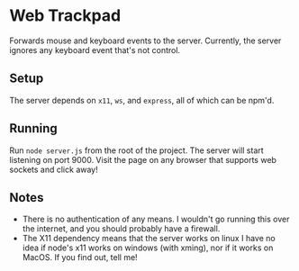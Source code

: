 Web Trackpad
============

Forwards mouse and keyboard events to the server.
Currently, the server ignores any keyboard event that's not control.

Setup
-----
The server depends on `x11`, `ws`, and `express`, all of which can be npm'd.


Running
-------
Run `node server.js` from the root of the project. The server will start listening on port 9000. Visit the page on any browser that supports web sockets and click away!

Notes
-----
- There is no authentication of any means. I wouldn't go running this over the internet, and you should probably have a firewall.
- The X11 dependency means that the server works on linux I have no idea if node's x11 works on windows (with xming), nor if it works on MacOS. If you find out, tell me!
